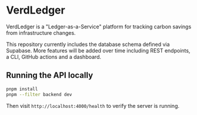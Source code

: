 # VerdLedger

VerdLedger is a "Ledger-as-a-Service" platform for tracking carbon savings from infrastructure changes.

This repository currently includes the database schema defined via Supabase. More features will be added over time including REST endpoints, a CLI, GitHub actions and a dashboard.


## Running the API locally

```bash
pnpm install
pnpm --filter backend dev
```

Then visit `http://localhost:4000/health` to verify the server is running.
